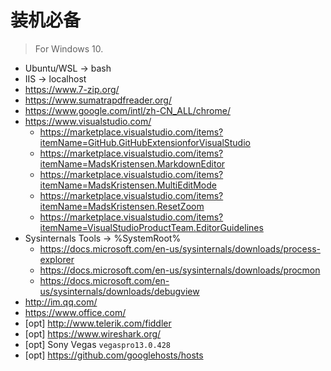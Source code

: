 ﻿# 装机必备

> For Windows 10.

- Ubuntu/WSL -> bash
- IIS -> localhost
- https://www.7-zip.org/
- https://www.sumatrapdfreader.org/
- https://www.google.com/intl/zh-CN_ALL/chrome/
- https://www.visualstudio.com/
  - https://marketplace.visualstudio.com/items?itemName=GitHub.GitHubExtensionforVisualStudio
  - https://marketplace.visualstudio.com/items?itemName=MadsKristensen.MarkdownEditor
  - https://marketplace.visualstudio.com/items?itemName=MadsKristensen.MultiEditMode
  - https://marketplace.visualstudio.com/items?itemName=MadsKristensen.ResetZoom
  - https://marketplace.visualstudio.com/items?itemName=VisualStudioProductTeam.EditorGuidelines
- Sysinternals Tools -> %SystemRoot%
  - https://docs.microsoft.com/en-us/sysinternals/downloads/process-explorer
  - https://docs.microsoft.com/en-us/sysinternals/downloads/procmon
  - https://docs.microsoft.com/en-us/sysinternals/downloads/debugview
- http://im.qq.com/
- https://www.office.com/
- [opt] http://www.telerik.com/fiddler
- [opt] https://www.wireshark.org/
- [opt] Sony Vegas `vegaspro13.0.428`
- [opt] https://github.com/googlehosts/hosts
